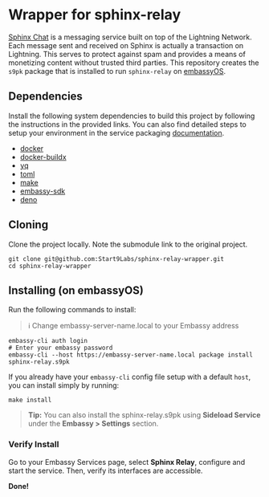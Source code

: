 # Wrapper for sphinx-relay

[Sphinx Chat](https://sphinx.chat) is a messaging service built on top of the Lightning Network. Each message sent and received on Sphinx is actually a transaction on Lightning. This serves to protect against spam and provides a means of monetizing content without trusted third parties. This repository creates the `s9pk` package that is installed to run `sphinx-relay` on [embassyOS](https://github.com/Start9Labs/embassy-os/).

## Dependencies

Install the following system dependencies to build this project by following the instructions in the provided links. You can also find detailed steps to setup your environment in the service packaging [documentation](https://github.com/Start9Labs/service-pipeline#development-environment).

- [docker](https://docs.docker.com/get-docker)
- [docker-buildx](https://docs.docker.com/buildx/working-with-buildx/)
- [yq](https://mikefarah.gitbook.io/yq)
- [toml](https://crates.io/crates/toml-cli)
- [make](https://www.gnu.org/software/make/)
- [embassy-sdk](https://github.com/Start9Labs/embassy-os/blob/master/backend/install-sdk.sh)
- [deno](https://deno.land/#installation)


## Cloning

Clone the project locally. Note the submodule link to the original project. 

```
git clone git@github.com:Start9Labs/sphinx-relay-wrapper.git
cd sphinx-relay-wrapper
```

## Installing (on embassyOS)

Run the following commands to install:

> :information_source: Change embassy-server-name.local to your Embassy address

```
embassy-cli auth login
# Enter your embassy password
embassy-cli --host https://embassy-server-name.local package install sphinx-relay.s9pk
```

If you already have your `embassy-cli` config file setup with a default `host`,
you can install simply by running:

```
make install
```

> **Tip:** You can also install the sphinx-relay.s9pk using **Sideload Service** under
the **Embassy > Settings** section.

### Verify Install

Go to your Embassy Services page, select **Sphinx Relay**, configure and start the service. Then, verify its interfaces are accessible.

**Done!** 